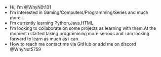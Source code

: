 -  Hi, I’m @WhyN0t101
-  I’m interested in Gaming/Computers/Programming/Series and much more...
-  I’m currently learning Python,Java,HTML
-  I’m looking to collaborate on some projects as learning with them.At the moment i started taking programming more serious and i am looking forward to learn as much as i can.
-  How to reach me contact me via GitHub or add me on discord @WhyNot5759

